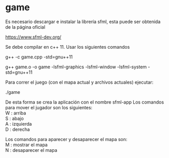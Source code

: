 # game

Es necesario descargar e instalar la librería sfml, esta puede ser obtenida de la página oficial

https://www.sfml-dev.org/

Se debe compilar en c++ 11. Usar los siguientes comandos 

g++ -c game.cpp -std=gnu++11

g++ game.o -o game -lsfml-graphics -lsfml-window -lsfml-system -std=gnu++11

Para correr el juego (con el mapa actual y archivos actuales) ejecutar:

./game

De esta forma se crea la aplicación con el nombre sfml-app
Los comandos para mover el jugador son los siguientes: <br />
W : arriba <br />
S : abajo <br />
A : izquierda <br />
D : derecha <br />

Los comandos para aparecer y desaparecer el mapa son: <br />
M : mostrar el mapa <br />
N : desaparecer el mapa <br />

